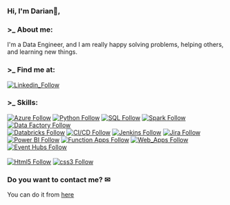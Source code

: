 ### Hi, I'm Darian👋,

### >_  About me:

I'm a Data Engineer, and I am really happy solving problems, helping others, and learning new things.

### >_ Find me at:
[![Linkedin_Follow](https://img.shields.io/badge/LinkedIn-0077B5?style=for-the-badge&logo=linkedin&logoColor=white&labelColor=101010)](https://www.linkedin.com/in/darian-yane/)

### >_ Skills:
[![Azure Follow](https://img.shields.io/badge/Azure-006D12?style=for-the-badge&logo=azure&logoColor=white&labelColor=101010)](#)
[![Python Follow](https://img.shields.io/badge/Python-F7DF1E?style=for-the-badge&logo=python&logoColor=white&labelColor=101010)](#)
[![SQL Follow](https://img.shields.io/badge/SQL-563D7C?style=for-the-badge&logo=sql&logoColor=white&labelColor=101010)](#)
[![Spark Follow](https://img.shields.io/badge/Spark-006D12?style=for-the-badge&logo=spark&logoColor=white&labelColor=101010)](#)
[![Data Factory Follow](https://img.shields.io/badge/Data_Factory-F7DF1E?style=for-the-badge&logo=Data-Factory&logoColor=white&labelColor=101010)](#)
</br>
[![Databricks Follow](https://img.shields.io/badge/Databricks-563D7C?style=for-the-badge&logo=Databricks&logoColor=white&labelColor=101010)](#)
[![CI/CD Follow](https://img.shields.io/badge/CI/CD-006D12?style=for-the-badge&logo=cicd&logoColor=white&labelColor=101010)](#)
[![Jenkins Follow](https://img.shields.io/badge/Jenkins-F7DF1E?style=for-the-badge&logo=Jenkins&logoColor=white&labelColor=101010)](#)
[![Jira Follow](https://img.shields.io/badge/Jira-563D7C?style=for-the-badge&logo=Jira&logoColor=white&labelColor=101010)](#)
</br>
[![Power BI Follow](https://img.shields.io/badge/Power_BI-006D12?style=for-the-badge&logo=Power_BI&logoColor=white&labelColor=101010)](#)
[![Function Apps Follow](https://img.shields.io/badge/Function_Apps-F7DF1E?style=for-the-badge&logo=Function_Apps&logoColor=white&labelColor=101010)](#)
[![Web_Apps Follow](https://img.shields.io/badge/Web_Apps-563D7C?style=for-the-badge&logo=Web_Apps&logoColor=white&labelColor=101010)](#)
[![Event Hubs Follow](https://img.shields.io/badge/Event_Hubs-006D12?style=for-the-badge&logo=Event_Hubs&logoColor=white&labelColor=101010)](#)
</br>
</br>
[![Html5 Follow](https://img.shields.io/badge/HTML5-E34F26?style=for-the-badge&logo=html5&logoColor=white&labelColor=101010)](#)
[![css3 Follow](https://img.shields.io/badge/CSS3-1572B6?style=for-the-badge&logo=css3&logoColor=white&labelColor=101010)](#)
</br>


### Do you want to contact me?  ✉
You can do it from [here](https://www.darianyane.com/#Contact) 

<!--
**DarianYane/DarianYane** is a ✨ _special_ ✨ repository because its `README.md` (this file) appears on your GitHub profile.

Here are some ideas to get you started:

- 🔭 I’m currently working on ...
- 🌱 I’m currently learning ...
- 👯 I’m looking to collaborate on ...
- 🤔 I’m looking for help with ...
- 💬 Ask me about ...
- 📫 How to reach me: ...
- 😄 Pronouns: ...
- ⚡ Fun fact: ...


Ejemplo:

https://www.youtube.com/watch?v=Rw887TSEQz0 (acá hay varios ejemplos e ideas interesantes) VER el minuto 7:44

(puedo poner un gif animado si quiero, es bastante llamativo. Puede ser un gif animado de github)

Actualmenbte trabajando en.... Soy un desarrollador y creador de ...., un proyecto personal dedicado a ....
Mis lenguajes de programacion principales son....

Puedes seguirme en los siguientes sitios/redes/plataformas donde constantemente publico nuevo contenido:
(poner mis redes (con los links) y algun emoji en cada una) No olvidarme el linkedin, youtube, twitter, instagram, o lo que sea (mi portfolio)

![image](https://user-images.githubusercontent.com/103910872/193481129-7c73765a-e4c5-496f-b747-7fa931b5a56d.png)



-->
